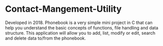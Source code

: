 # Contact-Mangement-Utility
Developed in 2018.
Phonebook is a very simple mini project in C that can help you understand the basic concepts of functions, 
file handling and data structure. 
This application will allow you to add, list, modify or edit, search and delete data to/from the phonebook.
